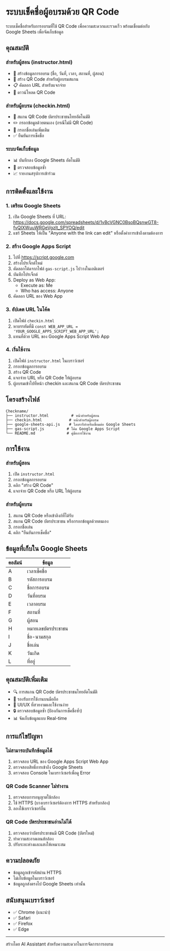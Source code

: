 # ระบบเช็คชื่อผู้อบรมด้วย QR Code

ระบบเช็คชื่อสำหรับการอบรมที่ใช้ QR Code เพื่อความสะดวกและรวดเร็ว พร้อมเชื่อมต่อกับ Google Sheets เพื่อจัดเก็บข้อมูล

## คุณสมบัติ

### สำหรับผู้สอน (instructor.html)
- 📝 สร้างข้อมูลการอบรม (ชื่อ, วันที่, เวลา, สถานที่, ผู้สอน)
- 🔗 สร้าง QR Code สำหรับผู้อบรมสแกน
- 📋 คัดลอก URL สำหรับแจกจ่าย
- 💾 ดาวน์โหลด QR Code

### สำหรับผู้อบรม (checkin.html)
- 📱 สแกน QR Code บัตรประชาชนไทยอัตโนมัติ
- ✏️ กรอกข้อมูลด้วยตนเอง (กรณีไม่มี QR Code)
- 📝 กรอกชื่อเล่นเพิ่มเติม
- ✅ ยืนยันการเช็คชื่อ

### ระบบจัดเก็บข้อมูล
- 📊 บันทึกลง Google Sheets อัตโนมัติ
- 🔄 ตรวจสอบข้อมูลซ้ำ
- 📈 รายงานสรุปการเข้าร่วม

## การติดตั้งและใช้งาน

### 1. เตรียม Google Sheets
1. เปิด Google Sheets ที่ URL: https://docs.google.com/spreadsheets/d/1vBcVGNC0BsoBQsnwGT8-fvQIXWuuWRGeVgzlt_SPYOQ/edit
2. แชร์ Sheets ให้เป็น "Anyone with the link can edit" หรือตั้งค่าการเข้าถึงตามต้องการ

### 2. สร้าง Google Apps Script
1. ไปที่ https://script.google.com
2. สร้างโปรเจ็กต์ใหม่
3. คัดลอกโค้ดจากไฟล์ `gas-script.js` ไปวางในเอดิเตอร์
4. บันทึกโปรเจ็กต์
5. Deploy as Web App:
   - Execute as: Me
   - Who has access: Anyone
6. คัดลอก URL ของ Web App

### 3. อัปเดต URL ในโค้ด
1. เปิดไฟล์ `checkin.html`
2. หาบรรทัดที่มี `const WEB_APP_URL = 'YOUR_GOOGLE_APPS_SCRIPT_WEB_APP_URL';`
3. แทนที่ด้วย URL ของ Google Apps Script Web App

### 4. เริ่มใช้งาน
1. เปิดไฟล์ `instructor.html` ในเบราว์เซอร์
2. กรอกข้อมูลการอบรม
3. สร้าง QR Code
4. แจกจ่าย URL หรือ QR Code ให้ผู้อบรม
5. ผู้อบรมเข้าไปที่หน้า checkin และสแกน QR Code บัตรประชาชน

## โครงสร้างไฟล์

```
Checkname/
├── instructor.html          # หน้าสำหรับผู้สอน
├── checkin.html            # หน้าสำหรับผู้อบรม  
├── google-sheets-api.js    # ไลบรารีสำหรับเชื่อมต่อ Google Sheets
├── gas-script.js          # โค้ด Google Apps Script
└── README.md              # คู่มือการใช้งาน
```

## การใช้งาน

### สำหรับผู้สอน
1. เปิด `instructor.html`
2. กรอกข้อมูลการอบรม
3. คลิก "สร้าง QR Code"
4. แจกจ่าย QR Code หรือ URL ให้ผู้อบรม

### สำหรับผู้อบรม
1. สแกน QR Code หรือเข้าลิงก์ที่ได้รับ
2. สแกน QR Code บัตรประชาชน หรือกรอกข้อมูลด้วยตนเอง
3. กรอกชื่อเล่น
4. คลิก "ยืนยันการเช็คชื่อ"

## ข้อมูลที่เก็บใน Google Sheets

| คอลัมน์ | ข้อมูล |
|---------|--------|
| A | เวลาเช็คชื่อ |
| B | รหัสการอบรม |
| C | ชื่อการอบรม |
| D | วันที่อบรม |
| E | เวลาอบรม |
| F | สถานที่ |
| G | ผู้สอน |
| H | หมายเลขบัตรประชาชน |
| I | ชื่อ-นามสกุล |
| J | ชื่อเล่น |
| K | วันเกิด |
| L | ที่อยู่ |

## คุณสมบัติเพิ่มเติม

- 🔍 การสแกน QR Code บัตรประชาชนไทยอัตโนมัติ
- 📱 รองรับการใช้งานบนมือถือ
- 🎨 UI/UX ที่สวยงามและใช้งานง่าย
- 🔒 ตรวจสอบข้อมูลซ้ำ (ป้องกันการเช็คชื่อซ้ำ)
- 📊 จัดเก็บข้อมูลแบบ Real-time

## การแก้ไขปัญหา

### ไม่สามารถบันทึกข้อมูลได้
1. ตรวจสอบ URL ของ Google Apps Script Web App
2. ตรวจสอบสิทธิ์การเข้าถึง Google Sheets
3. ตรวจสอบ Console ในเบราว์เซอร์เพื่อดู Error

### QR Code Scanner ไม่ทำงาน
1. ตรวจสอบการอนุญาตใช้กล้อง
2. ใช้ HTTPS (บางเบราว์เซอร์ต้องการ HTTPS สำหรับกล้อง)
3. ลองใช้เบราว์เซอร์อื่น

### QR Code บัตรประชาชนอ่านไม่ได้
1. ตรวจสอบว่าบัตรประชาชนมี QR Code (บัตรใหม่)
2. ทำความสะอาดเลนส์กล้อง
3. ปรับระยะห่างและแสงให้เหมาะสม

## ความปลอดภัย

- ข้อมูลถูกเข้ารหัสผ่าน HTTPS
- ไม่เก็บข้อมูลในเบราว์เซอร์
- ข้อมูลถูกส่งตรงไป Google Sheets เท่านั้น

## สนับสนุนเบราว์เซอร์

- ✅ Chrome (แนะนำ)
- ✅ Safari  
- ✅ Firefox
- ✅ Edge

---

สร้างโดย AI Assistant สำหรับความสะดวกในการจัดการการอบรม